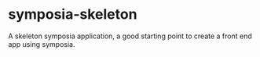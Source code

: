 symposia-skeleton
=================

A skeleton symposia application, a good starting point to create a front end app using symposia.
